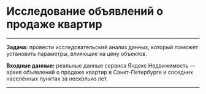 # Исследование объявлений о продаже квартир
------

**Задача:** провести исследовательский анализ данных, который поможет установить параметры, влияющие на цену объектов. 

**Входные данные:** реальные данные сервиса Яндекс Недвижимость — архив объявлений о продаже квартир в Санкт-Петербурге и соседних населённых пунктах за несколько лет.

-----
